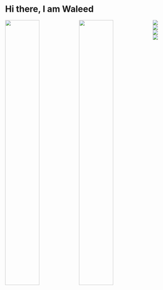 # Hi there, I am Waleed

<img align = "left" width = "47%" src = "https://github-readme-stats.vercel.app/api?username=gensu123&show_icons=true&theme=onedark" />
<img align = "left" width = "47%" src = "https://github-readme-stats.vercel.app/api/top-langs/?username=gensu123&layout=compact" />


<img align = "left" src ="https://img.shields.io/badge/html5-%23E34F26.svg?style=for-the-badge&logo=html5&logoColor=white" />
<img align = "left" src ="https://img.shields.io/badge/java-%23ED8B00.svg?style=for-the-badge&logo=java&logoColor=white" />
<img align = "left" src ="https://img.shields.io/badge/css3-%231572B6.svg?style=for-the-badge&logo=css3&logoColor=white" />
<img align = "left" src ="https://img.shields.io/badge/PowerShell-%235391FE.svg?style=for-the-badge&logo=powershell&logoColor=white" />



